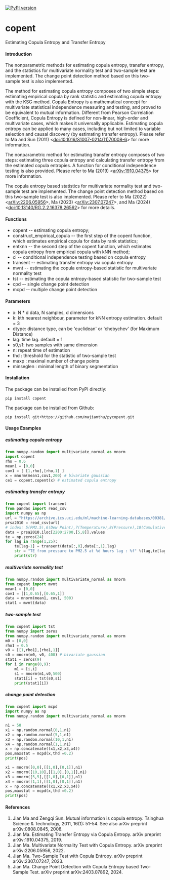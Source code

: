 [![PyPI version](https://badge.fury.io/py/copent.svg)](https://pypi.org/project/copent)
# copent
Estimating Copula Entropy and Transfer Entropy

#### Introduction
The nonparametric methods for estimating copula entropy, transfer entropy, and the statistics for multivariate normality test and two-sample test are implemented. The change point detection method based on this two-sample test is also implemented.

The method for estimating copula entropy composes of two simple steps: estimating empirical copula by rank statistic and estimating copula entropy with the KSG method. Copula Entropy is a mathematical concept for multivariate statistical independence measuring and testing, and proved to be equivalent to mutual information. Different from Pearson Correlation Coefficient, Copula Entropy is defined for non-linear, high-order and multivariate cases, which makes it universally applicable. Estimating copula entropy can be applied to many cases, including but not limited to variable selection and causal discovery (by estimating transfer entropy). Please refer to Ma and Sun (2011) <[doi:10.1016/S1007-0214(11)70008-6](http://www.doi.org/10.1016/S1007-0214(11)70008-6)> for more information.

The nonparametric method for estimating transfer entropy composes of two steps: estimating three copula entropy and calculating transfer entropy from the estimated copula entropies. A function for conditional independence testing is also provided. Please refer to Ma (2019) <[arXiv:1910.04375](https://arxiv.org/abs/1910.04375)> for more information.

The copula entropy based statistics for multivariate normality test and two-sample test are implemented. The change point detection method based on this two-sample test is also implemented. Please refer to Ma (2022) <[arXiv:2206.05956](https://arxiv.org/abs/2206.05956)>, Ma (2023) <[arXiv:2307.07247](https://arxiv.org/abs/2307.07247)>, and Ma (2024) <[doi:10.13140/RG.2.2.16378.26562](https://doi.org/10.13140/RG.2.2.16378.26562)> for more details. 

#### Functions
* copent -- estimating copula entropy;
* construct_empirical_copula -- the first step of the copent function, which estimates empirical copula for data by rank statistics;
* entknn -- the second step of the copent function, which estimates copula entropy from empirical copula with kNN method;
* ci -- conditional independence testing based on copula entropy 
* transent -- estimating transfer entropy via copula entropy
* mvnt -- estimating the copula entropy-based statistic for multivariate normality test
* tst -- estimating the copula entropy-based statistic for two-sample test
* cpd -- single change point detection
* mcpd -- multiple change point detection

#### Parameters
* x: N * d data, N samples, d dimensions
* k: kth nearest neighbour, parameter for kNN entropy estimation. default = 3
* dtype: distance type, can be 'euclidean' or 'chebychev' (for Maximum Distance)
* lag: time lag. default = 1
* s0,s1: two samples with same dimension
* n: repeat time of estimation
* thd	: threshold for the statistic of two-sample test
* maxp	: maximal number of change points
* minseglen : minimal length of binary segmentation

#### Installation
The package can be installed from PyPI directly:
```
pip install copent
```
The package can be installed from Github:
```
pip install git+https://github.com/majianthu/pycopent.git
```
#### Usage Examples
##### estimating copula entropy 
```python
from numpy.random import multivariate_normal as mnorm
import copent
rho = 0.6
mean1 = [0,0]
cov1 = [ [1,rho],[rho,1] ]
x = mnorm(mean1,cov1,200) # bivariate gaussian 
ce1 = copent.copent(x) # estimated copula entropy
```

##### estimating transfer entropy 
```python
from copent import transent
from pandas import read_csv
import numpy as np
url = "https://archive.ics.uci.edu/ml/machine-learning-databases/00381/PRSA_data_2010.1.1-2014.12.31.csv"
prsa2010 = read_csv(url)
# index: 5(PM2.5),6(Dew Point),7(Temperature),8(Pressure),10(Cumulative Wind Speed)
data = prsa2010.iloc[2200:2700,[5,8]].values
te = np.zeros(24)
for lag in range(1,25):
	te[lag-1] = transent(data[:,0],data[:,1],lag)
	str = "TE from pressure to PM2.5 at %d hours lag : %f" %(lag,te[lag-1])
	print(str)
```

##### multivariate normality test
```python
from numpy.random import multivariate_normal as mnorm
from copent import mvnt
mean1 = [0,0]
cov1 = [[1,0.65],[0.65,1]]
data = mnorm(mean1, cov1, 500)
stat1 = mvnt(data)
```

##### two-sample test
```python
from copent import tst
from numpy import zeros
from numpy.random import multivariate_normal as mnorm
m0 = [0,0]
rho1 = 0.5
v0 = [[1,rho1],[rho1,1]]
s0 = mnorm(m0, v0, 400) # bivariate gaussian 
stat1 = zeros(9)
for i in range(0,9):
	m1 = [i,i]
	s1 = mnorm(m1,v0,500)
	stat1[i] = tst(s0,s1)
	print(stat1[i])
```

##### change point detection
```python
from copent import mcpd
import numpy as np
from numpy.random import multivariate_normal as mnorm

n1 = 50
x1 = np.random.normal(0,1,n1)
x2 = np.random.normal(5,1,n1)
x3 = np.random.normal(10,1,n1)
x4 = np.random.normal(1,1,n1)
x = np.concatenate((x1,x2,x3,x4))
pos,maxstat = mcpd(x,thd =0.2)
print(pos)

x1 = mnorm([0,0],[[1,0],[0,1]],n1)
x2 = mnorm([10,10],[[1,0],[0,1]],n1)
x3 = mnorm([5,5],[[1,0],[0,1]],n1)
x4 = mnorm([1,1],[[1,0],[0,1]],n1)
x = np.concatenate((x1,x2,x3,x4))
pos,maxstat = mcpd(x,thd =0.2)
print(pos)
```

#### References
1. Jian Ma and Zengqi Sun. Mutual information is copula entropy. Tsinghua Science & Technology, 2011, 16(1): 51-54. See also arXiv preprint arXiv:0808.0845, 2008.
2. Jian Ma. Estimating Transfer Entropy via Copula Entropy. arXiv preprint arXiv:1910.04375, 2019.
3. Jian Ma. Multivariate Normality Test with Copula Entropy. arXiv preprint arXiv:2206.05956, 2022.
4. Jian Ma. Two-Sample Test with Copula Entropy. arXiv preprint arXiv:2307.07247, 2023.
5. Jian Ma. Change Point Detection with Copula Entropy based Two-Sample Test. arXiv preprint arXiv:2403.07892, 2024.

